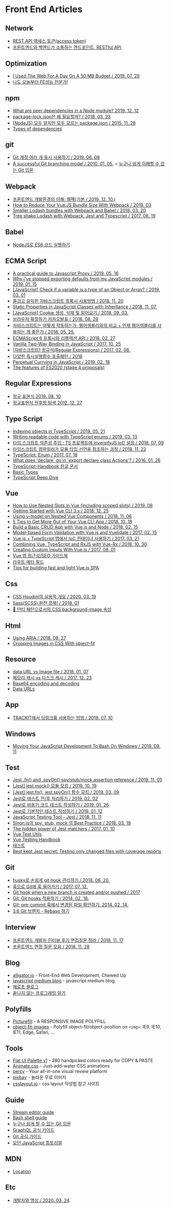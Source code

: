 # Front End Articles

## Network
- [REST API 액세스 토큰(access token)](https://docs.iamport.kr/tech/access-token)
- [프론트엔드와 백엔드가 소통하는 엔드포인트, RESTful API](cfzero-qa2.game.onstove.com/sea)

## Optimization
- [I Used The Web For A Day On A 50 MB Budget / 2019. 07. 29](https://www.smashingmagazine.com/2019/07/web-on-50mb-budget/)
- [나도 오늘부터 FE성능 전문가!](https://sculove.github.io/slides/tobeAnAnalyst/#/1)

## npm
- [What are peer dependencies in a Node module? 2019. 12. 12](https://flaviocopes.com/npm-peer-dependencies/)
- [package-lock.json은 왜 필요할까? / 2018. 03. 23](https://hyunjun19.github.io/2018/03/23/package-lock-why-need/)
- [[NodeJS] 모두 알지만 모두 모르는 package.json / 2015. 11. 28](https://programmingsummaries.tistory.com/385)
- [Types of dependencies](https://classic.yarnpkg.com/en/docs/dependency-types/)

## git
- [Git 계정 여러 개 동시 사용하기 / 2019. 06. 08](https://blog.outsider.ne.kr/1448)
- [A successful Git branching model / 2010. 01. 05.](https://nvie.com/posts/a-successful-git-branching-model/)
= [누구나 쉽게 이해할 수 있는 Git 입문](https://backlog.com/git-tutorial/kr/)

## Webpack
- [프론트엔드 개발환경의 이해: 웹팩(기본 / 2019. 12. 10.)](http://jeonghwan-kim.github.io/series/2019/12/10/frontend-dev-env-webpack-basic.html)
- [How to Reduce Your Vue.JS Bundle Size With Webpack / 2019. 03](https://medium.com/js-dojo/how-to-reduce-your-vue-js-bundle-size-with-webpack-3145bf5019b7)
- [Smaller Lodash bundles with Webpack and Babel / 2018. 03. 20](https://nolanlawson.com/2018/03/20/smaller-lodash-bundles-with-webpack-and-babel/)
- [Tree shake Lodash with Webpack, Jest and Typescript / 2017. 06. 19](https://medium.com/@martin_hotell/tree-shake-lodash-with-webpack-jest-and-typescript-2734fa13b5cd)

## Babel
- [NodeJS로 ES6 코드 실행하기](https://www.daleseo.com/js-babel-node/)

## ECMA Script
- [A practical guide to Javascript Proxy / 2019. 05. 16](https://blog.bitsrc.io/a-practical-guide-to-es6-proxy-229079c3c2f0)
- [Why I've stopped exporting defaults from my JavaScript modules / 2019. 01. 15](https://humanwhocodes.com/blog/2019/01/stop-using-default-exports-javascript-module/)
- [[JavaScript] Check if a variable is a type of an Object or Array? / 2019. 03. 01](https://medium.com/@amandeepkochhar/javascript-check-if-a-variable-is-a-type-of-an-object-or-array-9a590c152f8f)
- [즐겁고 유익한 자바스크립트 프록시 사용방법 / 2018. 11. 20](https://github.com/FEDevelopers/tech.description/wiki/%EC%A6%90%EA%B2%81%EA%B3%A0-%EC%9C%A0%EC%9D%B5%ED%95%9C-%EC%9E%90%EB%B0%94%EC%8A%A4%ED%81%AC%EB%A6%BD%ED%8A%B8-%ED%94%84%EB%A1%9D%EC%8B%9C-%EC%82%AC%EC%9A%A9%EB%B0%A9%EB%B2%95)
- [Static Properties in JavaScript Classes with Inheritance / 2018. 11. 07.](https://thecodebarbarian.com/static-properties-in-javascript-with-inheritance)
- [[JavaScript] Cookie 생성, 삭제 및 읽어오기 / 2018. 09. 03.](http://magic.wickedmiso.com/72)
- [브라우저 확장하기 카카오발표 / 2018. 08. 29](https://mk.kakaocdn.net/dn/if-kakao/conf2019/conf_video_2019/1_104_02_m1.mp4)
- [자바스크립트는 어떻게 작동하는가: 웹어셈블리와의 비교 + 언제 웹어셈블리를 사용하는 게 좋은가 / 2018. 05. 25.](https://engineering.huiseoul.com/%EC%9E%90%EB%B0%94%EC%8A%A4%ED%81%AC%EB%A6%BD%ED%8A%B8%EB%8A%94-%EC%96%B4%EB%96%BB%EA%B2%8C-%EC%9E%91%EB%8F%99%ED%95%98%EB%8A%94%EA%B0%80-%EC%9B%B9%EC%96%B4%EC%85%88%EB%B8%94%EB%A6%AC%EC%99%80%EC%9D%98-%EB%B9%84%EA%B5%90-%EC%96%B8%EC%A0%9C-%EC%9B%B9%EC%96%B4%EC%85%88%EB%B8%94%EB%A6%AC%EB%A5%BC-%EC%82%AC%EC%9A%A9%ED%95%98%EB%8A%94-%EA%B2%8C-%EC%A2%8B%EC%9D%80%EA%B0%80-cf48a576ca3)
- [ECMAScript 6 프록시와 리플렉션 API / 2018. 02. 27](https://infoscis.github.io/2018/02/27/ecmascript-6-proxies-and-the-reflection-api/)
- [Vanilla Two-Way Binding in JavaScript / 2017. 10. 25](https://medium.com/better-programming/js-vanilla-two-way-binding-5a29bc86c787)
- [[자바스크립트] 정규식(Regular Expressions) / 2017. 02. 08.](https://beomy.tistory.com/21#recentEntries)
- [다양한 즉시실행함수 호출패턴 / 2016](https://webclub.tistory.com/185)
- [Perpetual Currying in JavaScript / 2019. 02. 18](https://codeburst.io/perpetual-currying-in-javascript-5ae1c749adc5)
- [The features of ES2020 (stage 4 proposals)](https://2ality.com/2019/12/ecmascript-2020.html)

## Regular Expressions
- [정규 표현식 2019. 08. 10](https://velog.io/@koseungbin/%EC%A0%95%EA%B7%9C-%ED%91%9C%ED%98%84%EC%8B%9D)
- [정규표현식 전후방 탐색 2012. 12. 27](https://blog.hexabrain.net/205)

## Type Script
- [Indexing objects in TypeScript / 2019. 05. 21](https://dev.to/kingdaro/indexing-objects-in-typescript-1cgi)
- [Writing readable code with TypeScript enums / 2019. 03. 13](https://blog.logrocket.com/writing-readable-code-with-typescript-enums-a84864f340e9/)
- [타입 스크립트 의존성 주입 : TS 프로젝트에 InversifyJS IoC 설정 / 2018. 07. 09](https://itnext.io/typescript-dependency-injection-setting-up-inversifyjs-ioc-for-a-ts-project-f25d48799d70)
- [타입스크립트 컴파일러가 모듈 타입 선언을 참조하는 과정 / 2018. 11. 22](https://medium.com/naver-fe-platform/%ED%83%80%EC%9E%85%EC%8A%A4%ED%81%AC%EB%A6%BD%ED%8A%B8-%EC%BB%B4%ED%8C%8C%EC%9D%BC%EB%9F%AC%EA%B0%80-%EB%AA%A8%EB%93%88-%ED%83%80%EC%9E%85-%EC%84%A0%EC%96%B8%EC%9D%84-%EC%B0%B8%EC%A1%B0%ED%95%98%EB%8A%94-%EA%B3%BC%EC%A0%95-5bfc55a88bb6)
- [TypeScript: Enum / 2017. 07. 18](https://hyunseob.github.io/2017/07/18/typescript-enums/)
- [What does 'declare' do in 'export declare class Actions'? / 2016. 01. 26](https://stackoverflow.com/questions/35019987/what-does-declare-do-in-export-declare-class-actions)
- [TypeScript-Handbook 한글 문서](https://typescript-kr.github.io/)
- [Basic Types](https://www.typescriptlang.org/docs/handbook/basic-types.html)
- [TypeScript Deep Dive](https://basarat.gitbooks.io/typescript/)

## Vue
- [How to Use Nested Slots in Vue (including scoped slots) / 2019. 08](https://michaelnthiessen.com/nested-slots-in-vue)
- [Getting Started with Vue CLI 3.x / 2018. 12. 25](https://stackabuse.com/getting-started-with-vue-cli-3-x/)
- [Using v-model on Nested Vue Components / 2018. 11. 06](https://zaengle.com/blog/using-v-model-on-nested-vue-components)
- [5 Tips to Get More Out of Your Vue CLI App / 2018. 10. 18](https://gofore.com/en/5-tips-to-get-more-out-of-vue-cli/)
- [Build a Basic CRUD App with Vue.js and Node / 2018. 02. 15](https://developer.okta.com/blog/2018/02/15/build-crud-app-vuejs-node)
- [Model-based Form Validation with Vue.js and Vuelidate / 2017. 02. 15](https://alligator.io/vuejs/model-form-validation-vuelidate/)
- [Vue.js + TypeScript 앱에서 IoC 컨테이너 사용하기 / 2017. 03. 21](https://blog.aliencube.org/ko/2017/03/21/using-ioc-container-in-vuejs-typescript-app/)
- [Combining Vue, TypeScript and RxJS with Vue-Rx / 2018. 10. 30](https://codeburst.io/combining-vue-typescript-and-rxjs-with-vue-rx-a084d60b6eac)
- [Creating Custom Inputs With Vue.js / 2017. 08. 01](https://www.smashingmagazine.com/2017/08/creating-custom-inputs-vue-js/)
- [Vue 앱 접근성/SEO 가이드북](https://yamoo9.gitbook.io/vue-a11y-seo/)
- [라우트 메타 필드](https://router.vuejs.org/kr/guide/advanced/meta.html)
- [Tips for building fast and light Vue.js SPA](https://www.binarcode.com/blog/tips-for-building-lighter-and-more-performant-vuejs-spa/)

## Css
- [CSS Houdini의 실용적 개요 / 2020. 03. 19](https://www.smashingmagazine.com/2020/03/practical-overview-css-houdini/)
- [Sass(SCSS) 완전 정복! / 2018. 01](https://heropy.blog/2018/01/31/sass/)
- [🚫 안티 패턴으로서의 CSS background-image 속성](https://velog.io/@chris/the-css-background-image-property-as-an-anti-pattern)

## Html
- [Using ARIA / 2018. 09. 27](https://www.w3.org/TR/using-aria/#rule1)
- [Cropping Images in CSS With object-fit](https://alligator.io/css/cropping-images-object-fit/)

## Resource
- [data URL vs Image file / 2018. 01. 07](https://mygumi.tistory.com/282)
- [메모리 캐시 vs 디스크 캐시 / 2017. 12. 23](https://mygumi.tistory.com/275)
- [Base64 encoding and decoding](https://developer.mozilla.org/en-US/docs/Web/API/WindowBase64/Base64_encoding_and_decoding)
- [Data URLs](https://developer.mozilla.org/en-US/docs/Web/HTTP/Basics_of_HTTP/Data_URIs)

## App
- [TRACKIT에서 딥링크를 사용하는 방법 / 2019. 07. 10](https://engineering.linecorp.com/ko/blog/how-to-use-deeplink-in-trackit/)

## Windows
- [Moving Your JavaScript Development To Bash On Windows / 2019. 09. 11](https://www.smashingmagazine.com/2019/09/moving-javascript-development-bash-windows/)

## Test
- [Jest .fn() and .spyOn() spy/stub/mock assertion reference / 2019. 11. 05](https://codewithhugo.com/jest-fn-spyon-stub-mock/)
- [[Jest] jest.mock() 모듈 모킹 / 2019. 10. 19](https://www.daleseo.com/jest-mock-modules/)
- [[Jest] jest.fn(), jest.spyOn() 함수 모킹 / 2019. 03. 09](https://www.daleseo.com/jest-fn-spy-on/)
- [Jest로 테스트 전/후 처리하기 / 2019. 02. 02](https://www.daleseo.com/jest-before-after/)
- [Jest로 비동기 코드 테스트 작성하기 / 2019. 01. 26](https://www.daleseo.com/jest-async/)
- [Jest로 기본적인 테스트 작성하기 / 2019. 01. 12](https://www.daleseo.com/jest-basic/)
- [JavaScript Testing Tool - Jest / 2018. 11. 11](https://velog.io/@yesdoing/JavaScript-Testing-Tool-Jest-opjocpva77)
- [Sinon.js의 spy, stub, mock 의 Best Practice / 2018. 03. 19](https://tiffany.devpools.kr/2018/03/19/sinon/)
- [The hidden power of Jest matchers / 2017. 01. 10](https://medium.com/@boriscoder/the-hidden-power-of-jest-matchers-f3d86d8101b0)
- [Vue Test Utils](https://vue-test-utils.vuejs.org/)
- [Vue Testing Handbook](https://lmiller1990.github.io/vue-testing-handbook/)
- [테스트](https://ui.toast.com/fe-guide/ko_TEST/#selenium-webdriver)
- [Best kept Jest secret: Testing only changed files with coverage reports](https://medium.com/@stipsan/best-kept-jest-secret-testing-only-changed-files-with-coverage-reports-3affc8b4d30f)

## Git
- [husky로 손쉽게 git hook 관리하기 / 2018. 08. 20.](https://www.huskyhoochu.com/npm-husky-the-git-hook-manager/)
- [훅으로 Git에 훅 들어가기 / 2017. 07. 12.](http://woowabros.github.io/tools/2017/07/12/git_hook.html)
- [Git hook when a new branch is created and/or pushed / 2017](https://stackoverflow.com/questions/14297606/git-hook-when-a-new-branch-is-created-and-or-pushed)
- [Git: Git hooks 적용하기 / 2014. 02. 18.](https://ohgyun.com/639)
- [Git: pre-commit 훅에서 변경된 파일 확인하기. 2014. 02. 14.](https://ohgyun.com/630)
- [3.6 Git 브랜치 - Rebase 하기](https://git-scm.com/book/ko/v2/Git-%EB%B8%8C%EB%9E%9C%EC%B9%98-Rebase-%ED%95%98%EA%B8%B0)

## Interview
- [프론트엔드 개발자 인터뷰 후기 면접질문 정리 / 2018. 11. 17](https://velog.io/@tmmoond8/%ED%94%84%EB%A1%A0%ED%8A%B8%EC%97%94%EB%93%9C-%EA%B0%9C%EB%B0%9C%EC%9E%90-%EC%9D%B8%ED%84%B0%EB%B7%B0-%ED%9B%84%EA%B8%B0-%EB%A9%B4%EC%A0%91-%EC%A7%88%EB%AC%B8-%EC%A0%95%EB%A6%AC-%EC%9E%91%EC%84%B1-%EC%A4%91)
- [프론트엔드 면접 질문 모음 / 2018. 11. 28](https://velog.io/@honeysuckle/%EC%8B%A0%EC%9E%85-%ED%94%84%EB%A1%A0%ED%8A%B8%EC%97%94%EB%93%9C-%EB%A9%B4%EC%A0%91-%EC%A7%88%EB%AC%B8-%EB%AA%A8%EC%9D%8C)

## Blog
- [alligator.io](https://alligator.io/) - Front-End Web Development, Chewed Up
- [javascript medium blog](https://medium.com/topic/javascript) - javascript medium blog
- [제로초 블로그](https://www.zerocho.com/)
- [끝나지 않는 프로그래밍 일기](https://blog.hexabrain.net/)

## Polyfills
- [Picturefill](https://scottjehl.github.io/picturefill/) - A RESPONSIVE IMAGE POLYFILL
- [object-fit-images](https://github.com/fregante/object-fit-images) - Polyfill object-fit/object-position on `<img>`: IE9, IE10, IE11, Edge, Safari, ...

## Tools
- [Flat UI Palette v1](https://flatuicolors.com/palette/defo) - 280 handpicked colors ready for COPY & PASTE
- [Animate.css](https://daneden.github.io/animate.css/) - Just-add-water CSS animations
- [percy](https://percy.io/) - Your all-in-one visual review platform
- [pixbay](https://pixabay.com/ko/) - 놀라운 무료 이미지
- [csslayout.io](https://csslayout.io/) - css layout 작성법 참고 사이트

## Guide
- [Stream editor guide](https://mug896.github.io/sed-stream-editor/)
- [Bash shell guide](https://mug896.github.io/bash-shell)
- [누구나 쉽게 할 수 있는 Git 입문](https://backlog.com/git-tutorial/kr/)
- [GraphQL 공식 가이드](https://graphql-kr.github.io/)
- [Git 공식 가이드](https://git-scm.com/book/ko/v2/%EC%8B%9C%EC%9E%91%ED%95%98%EA%B8%B0-%EB%B2%84%EC%A0%84-%EA%B4%80%EB%A6%AC%EB%9E%80%3F)
- [모던 JavaScript 튜토리얼](https://ko.javascript.info/)

## MDN
- [Location](https://developer.mozilla.org/ko/docs/Web/API/Location)

## Etc
- [개발자와 명상 / 2020. 03. 24](https://blog.shiren.dev/)